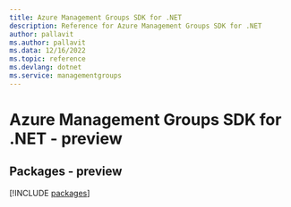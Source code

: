 ```yaml
---
title: Azure Management Groups SDK for .NET
description: Reference for Azure Management Groups SDK for .NET
author: pallavit
ms.author: pallavit
ms.data: 12/16/2022
ms.topic: reference
ms.devlang: dotnet
ms.service: managementgroups
---
```

# Azure Management Groups SDK for .NET - preview
## Packages - preview
[!INCLUDE [packages](management-groups-index.md)]